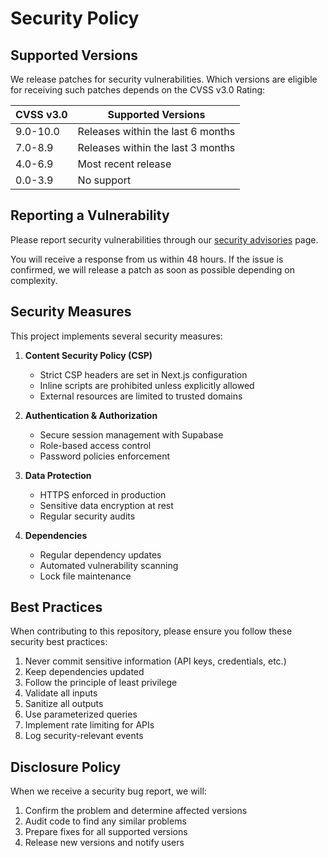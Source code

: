 # Security Policy

## Supported Versions

We release patches for security vulnerabilities. Which versions are eligible for receiving such patches depends on the CVSS v3.0 Rating:

| CVSS v3.0 | Supported Versions                        |
| --------- | ---------------------------------------- |
| 9.0-10.0  | Releases within the last 6 months        |
| 7.0-8.9   | Releases within the last 3 months        |
| 4.0-6.9   | Most recent release                      |
| 0.0-3.9   | No support                               |

## Reporting a Vulnerability

Please report security vulnerabilities through our [security advisories](https://github.com/yourusername/next-nebula-starter/security/advisories/new) page.

You will receive a response from us within 48 hours. If the issue is confirmed, we will release a patch as soon as possible depending on complexity.

## Security Measures

This project implements several security measures:

1. **Content Security Policy (CSP)**
   - Strict CSP headers are set in Next.js configuration
   - Inline scripts are prohibited unless explicitly allowed
   - External resources are limited to trusted domains

2. **Authentication & Authorization**
   - Secure session management with Supabase
   - Role-based access control
   - Password policies enforcement

3. **Data Protection**
   - HTTPS enforced in production
   - Sensitive data encryption at rest
   - Regular security audits

4. **Dependencies**
   - Regular dependency updates
   - Automated vulnerability scanning
   - Lock file maintenance

## Best Practices

When contributing to this repository, please ensure you follow these security best practices:

1. Never commit sensitive information (API keys, credentials, etc.)
2. Keep dependencies updated
3. Follow the principle of least privilege
4. Validate all inputs
5. Sanitize all outputs
6. Use parameterized queries
7. Implement rate limiting for APIs
8. Log security-relevant events

## Disclosure Policy

When we receive a security bug report, we will:

1. Confirm the problem and determine affected versions
2. Audit code to find any similar problems
3. Prepare fixes for all supported versions
4. Release new versions and notify users

